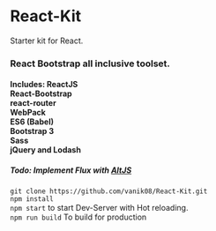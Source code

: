 # React-Kit
Starter kit for React.

### React Bootstrap all inclusive toolset.
#### Includes: ReactJS <br /> React-Bootstrap <br /> react-router <br /> WebPack <br /> ES6 (Babel) <br /> Bootstrap 3 <br /> Sass <br /> jQuery and Lodash
##### Todo: Implement Flux with [AltJS](http://alt.js.org)

`git clone https://github.com/vanik08/React-Kit.git` <br />
`npm install` <br />
`npm start` to start Dev-Server with Hot reloading. <br />
`npm run build` To build for production <br />



